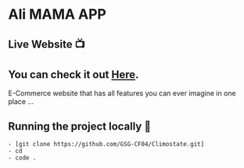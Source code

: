 # Ali MAMA APP
## **Live Website** :tv: <span id="live"></span>

## You can check it out [**Here**](https://mama-bootcamp.github.io/Ali-MAMA/).

E-Commerce website that has all features you can ever imagine in one place ...

## Running the project locally :hotel: <span id="usage"></span>

```
- [git clone https://github.com/GSG-CF04/Climostate.git]
- cd 
- code .
```
